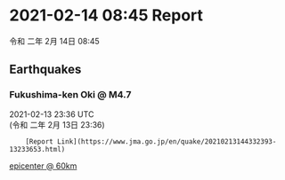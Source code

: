 # 2021-02-14 08:45 Report
令和 二年 2月 14日 08:45

## Earthquakes
### Fukushima-ken Oki @ M4.7
2021-02-13 23:36 UTC  
        (令和 二年 2月 13日 23:36)
  
        [Report Link](https://www.jma.go.jp/en/quake/20210213144332393-13233653.html)  
[epicenter @ 60km](https://www.google.com/maps/place/37°36'00%22+141°42'00%22/@37.6,141.7,17z/data=!3m1!4b1!4m5!3m4!1s0x0:0x0!8m2!3d37.6!4d141.7)